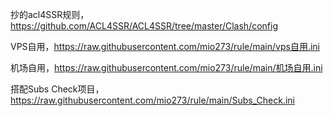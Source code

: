 抄的acl4SSR规则，https://github.com/ACL4SSR/ACL4SSR/tree/master/Clash/config

VPS自用，https://raw.githubusercontent.com/mio273/rule/main/vps自用.ini

机场自用，https://raw.githubusercontent.com/mio273/rule/main/机场自用.ini

搭配Subs Check项目，https://raw.githubusercontent.com/mio273/rule/main/Subs_Check.ini
